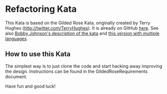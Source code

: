 # Refactoring Kata

This Kata is based on the Gilded Rose Kata, originally created by Terry Hughes (http://twitter.com/TerryHughes). It is already on GitHub [here](https://github.com/NotMyself/GildedRose). See also [Bobby Johnson's description of the kata](http://iamnotmyself.com/2011/02/13/refactor-this-the-gilded-rose-kata/) and [this version with multiple languages](https://github.com/emilybache/GildedRose-Refactoring-Kata).

## How to use this Kata

The simplest way is to just clone the code and start hacking away improving the design. 
Instructions can be found in the GildedRoseRequirements document.


Have fun and good luck!